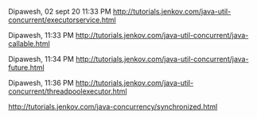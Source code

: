 Dipawesh, 02 sept 20 11:33 PM
http://tutorials.jenkov.com/java-util-concurrent/executorservice.html

Dipawesh, 11:33 PM
http://tutorials.jenkov.com/java-util-concurrent/java-callable.html

Dipawesh, 11:34 PM
http://tutorials.jenkov.com/java-util-concurrent/java-future.html

Dipawesh, 11:36 PM
http://tutorials.jenkov.com/java-util-concurrent/threadpoolexecutor.html


http://tutorials.jenkov.com/java-concurrency/synchronized.html
